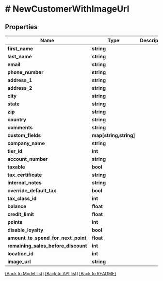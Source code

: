 # # NewCustomerWithImageUrl

## Properties

Name | Type | Description | Notes
------------ | ------------- | ------------- | -------------
**first_name** | **string** |  | 
**last_name** | **string** |  | [optional] 
**email** | **string** |  | [optional] 
**phone_number** | **string** |  | [optional] 
**address_1** | **string** |  | [optional] 
**address_2** | **string** |  | [optional] 
**city** | **string** |  | [optional] 
**state** | **string** |  | [optional] 
**zip** | **string** |  | [optional] 
**country** | **string** |  | [optional] 
**comments** | **string** |  | [optional] 
**custom_fields** | **map[string,string]** |  | [optional] 
**company_name** | **string** |  | [optional] 
**tier_id** | **int** |  | [optional] 
**account_number** | **string** |  | [optional] 
**taxable** | **bool** |  | [optional] 
**tax_certificate** | **string** |  | [optional] 
**internal_notes** | **string** |  | [optional] 
**override_default_tax** | **bool** |  | [optional] 
**tax_class_id** | **int** |  | [optional] 
**balance** | **float** |  | [optional] 
**credit_limit** | **float** |  | [optional] 
**points** | **int** |  | [optional] 
**disable_loyalty** | **bool** |  | [optional] 
**amount_to_spend_for_next_point** | **float** |  | [optional] 
**remaining_sales_before_discount** | **int** |  | [optional] 
**location_id** | **int** |  | [optional] 
**image_url** | **string** |  | [optional] 

[[Back to Model list]](../../README.md#documentation-for-models) [[Back to API list]](../../README.md#documentation-for-api-endpoints) [[Back to README]](../../README.md)


